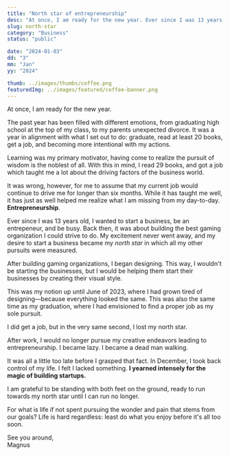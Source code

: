 ```yaml
---
title: "North star of entrepreneurship"
desc: "At once, I am ready for the new year. Ever since I was 13 years old, I wanted to start a business, be an entrepeneur, and to be busy. Back then, it was about building the best organization I could strive to do. My excitement never went away, and my desire to start a business became my north star in which all my other pursuits were measured."
slug: north-star
category: "Business"
status: "public"

date: "2024-01-03"
dd: "3"
mm: "Jan"
yy: "2024"

thumb: ../images/thumbs/coffee.png
featuredImg: ../images/featured/coffee-banner.png
---
```


At once, I am ready for the new year.

The past year has been filled with different emotions, from graduating high school at the top of my class, to my parents unexpected divorce. It was a year in alignment with what I set out to do: graduate, read at least 20 books, get a job, and becoming more intentional with my actions.

Learning was my primary motivator, having come to realize the pursuit of wisdom is the noblest of all. With this in mind, I read 29 books, and got a job which taught me a lot about the driving factors of the business world.

It was wrong, however, for me to assume that my current job would continue to drive me for longer than six months. While it has taught me well, it has just as well helped me realize what I am missing from my day-to-day. **Entrepreneurship**.

Ever since I was 13 years old, I wanted to start a business, be an entrepeneur, and be busy. Back then, it was about building the best gaming organization I could strive to do. My excitement never went away, and my desire to start a business became my _north star_ in which all my other pursuits were measured.

After building gaming organizations, I began designing. This way, I wouldn't be starting the businesses, but I would be helping them start their businesses by creating their visual style.

This was my notion up until June of 2023, where I had grown tired of designing—because everything looked the same. This was also the same time as my graduation, where I had envisioned to find a proper job as my sole pursuit.

I did get a job, but in the very same second, I lost my north star.

After work, I would no longer pursue my creative endeavors leading to entrepreneurship. I became lazy. I became a dead man walking.

It was all a little too late before I grasped that fact. In December, I took back control of my life. I felt I lacked something. **I yearned intensely for the magic of building startups.**

I am grateful to be standing with both feet on the ground, ready to run towards my north star until I can run no longer.

For what is life if not spent pursuing the wonder and pain that stems from our goals? Life is hard regardless: least do what you enjoy before it's all too soon.

See you around, <br>
Magnus

<!-- Once again, like I tend to do every other year, I've gone and rebuilt my website and blog. It's something I tinker with every now and then to improve how I share my thoughts and ideas, or sometimes just to freshen up the look and feel. This time around, it's less about the design and more about updating how I write and share content online. The hope here is that this would be the last time I would update my website in a significant way. Ideally, this should last a really long time.

## Improving how I write

A few months ago, I started organizing my writing and taking notes using the zettelkasten (German: "slip box") method. Sociologist Johannes F.K. Schmidt once said the process makes “serendipity possible in a systemically and theoretically informed way.” My experience with the process reflected this. Instead of writing long essays on topics I wanted to explore, I wrote shorter, atomic entries around specific ideas and linked them together. It allowed me the flexibility to explore ideas with few constraints. I used [Obsidian](https://pages.github.com/), a networked note-taking app, to tie all my disconnected thoughts together. If I had written about a specific idea once, I reference it wherever I need it in my other notes. A chain of notes can represent and explain big ideas with ease, and in full.

> Do it with the best of your ability because it will never be perfect. -->
